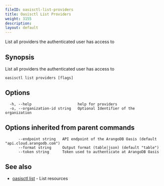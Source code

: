```yaml
---
fileID: oasisctl-list-providers
title: Oasisctl List Providers
weight: 3155
description: 
layout: default
---
```

List all providers the authenticated user has access to

## Synopsis

List all providers the authenticated user has access to

```
oasisctl list providers [flags]
```

## Options

```
  -h, --help                     help for providers
  -o, --organization-id string   Optional Identifier of the organization
```

## Options inherited from parent commands

```
      --endpoint string   API endpoint of the ArangoDB Oasis (default "api.cloud.arangodb.com")
      --format string     Output format (table|json) (default "table")
      --token string      Token used to authenticate at ArangoDB Oasis
```

## See also

* [oasisctl list]()	 - List resources

